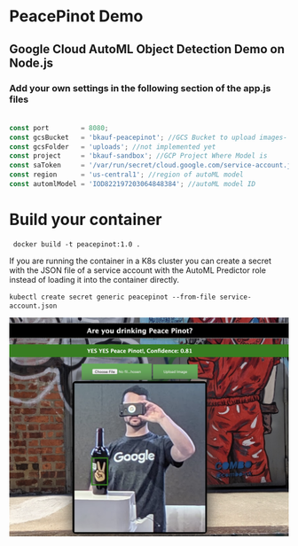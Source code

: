 # PeacePinot Demo


## Google Cloud AutoML Object Detection Demo on Node.js

### Add your own settings in the following section of the app.js files

```javascript

const port        = 8080;
const gcsBucket   = 'bkauf-peacepinot'; //GCS Bucket to upload images- make sure access is public
const gcsFolder   = 'uploads'; //not implemented yet
const project     = 'bkauf-sandbox'; //GCP Project Where Model is
const saToken     = '/var/run/secret/cloud.google.com/service-account.json'; //location of service account JSON. K8s secret config below
const region      = 'us-central1'; //region of autoML model
const automlModel = 'IOD822197203064848384'; //autoML model ID

```
# Build your container

```console
 docker build -t peacepinot:1.0 .
```

If you are running the container in a K8s cluster you can create a secret with the JSON file of a service account with the AutoML Predictor role instead of loading it into the container directly.

```console
kubectl create secret generic peacepinot --from-file service-account.json
```

![Image description](readme.png)
